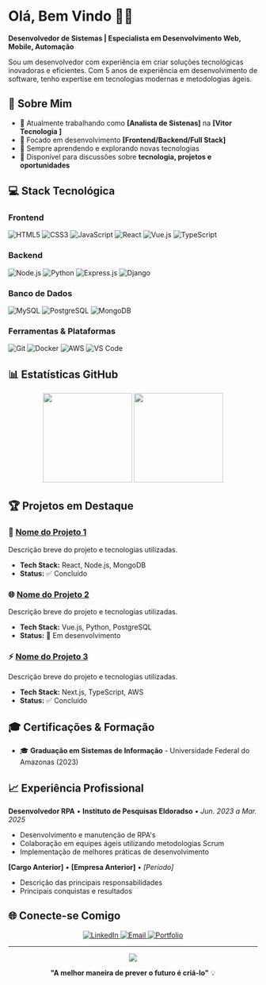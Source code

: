 
# Olá, Bem Vindo 👨‍💻

**Desenvolvedor de Sistemas | Especialista em Desenvolvimento Web, Mobile, Automação**

Sou um desenvolvedor com experiência em criar soluções tecnológicas inovadoras e eficientes. Com 5 anos de experiência em desenvolvimento de software, tenho expertise em tecnologias modernas e metodologias ágeis.

## 🚀 Sobre Mim

- 💼 Atualmente trabalhando como **[Analista de Sistenas]** na **[Vitor Tecnologia ]**
- 🎯 Focado em desenvolvimento **[Frontend/Backend/Full Stack]**
- 🌱 Sempre aprendendo e explorando novas tecnologias
- 💬 Disponível para discussões sobre **tecnologia, projetos e oportunidades**

## 💻 Stack Tecnológica

### Frontend
![HTML5](https://img.shields.io/badge/-HTML5-E34F26?style=flat-square&logo=html5&logoColor=white)
![CSS3](https://img.shields.io/badge/-CSS3-1572B6?style=flat-square&logo=css3)
![JavaScript](https://img.shields.io/badge/-JavaScript-F7DF1E?style=flat-square&logo=javascript&logoColor=black)
![React](https://img.shields.io/badge/-React-61DAFB?style=flat-square&logo=react&logoColor=black)
![Vue.js](https://img.shields.io/badge/-Vue.js-4FC08D?style=flat-square&logo=vue.js&logoColor=white)
![TypeScript](https://img.shields.io/badge/-TypeScript-3178C6?style=flat-square&logo=typescript&logoColor=white)

### Backend
![Node.js](https://img.shields.io/badge/-Node.js-339933?style=flat-square&logo=node.js&logoColor=white)
![Python](https://img.shields.io/badge/-Python-3776AB?style=flat-square&logo=python&logoColor=white)
![Express.js](https://img.shields.io/badge/-Express.js-000000?style=flat-square&logo=express&logoColor=white)
![Django](https://img.shields.io/badge/-Django-092E20?style=flat-square&logo=django&logoColor=white)

### Banco de Dados
![MySQL](https://img.shields.io/badge/-MySQL-4479A1?style=flat-square&logo=mysql&logoColor=white)
![PostgreSQL](https://img.shields.io/badge/-PostgreSQL-336791?style=flat-square&logo=postgresql&logoColor=white)
![MongoDB](https://img.shields.io/badge/-MongoDB-47A248?style=flat-square&logo=mongodb&logoColor=white)

### Ferramentas & Plataformas
![Git](https://img.shields.io/badge/-Git-F05032?style=flat-square&logo=git&logoColor=white)
![Docker](https://img.shields.io/badge/-Docker-2496ED?style=flat-square&logo=docker&logoColor=white)
![AWS](https://img.shields.io/badge/-AWS-232F3E?style=flat-square&logo=amazon-aws&logoColor=white)
![VS Code](https://img.shields.io/badge/-VS%20Code-007ACC?style=flat-square&logo=visual-studio-code&logoColor=white)

## 📊 Estatísticas GitHub

<div align="center">
  <img height="180em" src="https://github-readme-stats.vercel.app/api?username=paulovitor21&show_icons=true&theme=tokyonight&include_all_commits=true&count_private=true"/>
  <img height="180em" src="https://github-readme-stats.vercel.app/api/top-langs/?username=paulovitor21&layout=compact&langs_count=7&theme=tokyonight"/>
</div>

## 🏆 Projetos em Destaque

### 📱 [Nome do Projeto 1](https://github.com/seuusuario/projeto1)
Descrição breve do projeto e tecnologias utilizadas.
- **Tech Stack:** React, Node.js, MongoDB
- **Status:** ✅ Concluído

### 🌐 [Nome do Projeto 2](https://github.com/seuusuario/projeto2)
Descrição breve do projeto e tecnologias utilizadas.
- **Tech Stack:** Vue.js, Python, PostgreSQL
- **Status:** 🚧 Em desenvolvimento

### ⚡ [Nome do Projeto 3](https://github.com/seuusuario/projeto3)
Descrição breve do projeto e tecnologias utilizadas.
- **Tech Stack:** Next.js, TypeScript, AWS
- **Status:** ✅ Concluído

## 🎓 Certificações & Formação

- 🎓 **Graduação em Sistemas de Informação** - Universidade Federal do Amazonas (2023)


## 📈 Experiência Profissional

**Desenvolvedor RPA** • **Instituto de Pesquisas Eldoradso** • *Jun. 2023 a Mar. 2025*
- Desenvolvimento e manutenção de RPA's
- Colaboração em equipes ágeis utilizando metodologias Scrum
- Implementação de melhores práticas de desenvolvimento

**[Cargo Anterior]** • **[Empresa Anterior]** • *[Período]*
- Descrição das principais responsabilidades
- Principais conquistas e resultados

## 🌐 Conecte-se Comigo

<div align="center">
  <a href="https://linkedin.com/in/[paulovitor21]">
    <img src="https://img.shields.io/badge/-LinkedIn-0077B5?style=for-the-badge&logo=linkedin&logoColor=white" alt="LinkedIn"/>
  </a>
  <a href="mailto:[SEU_EMAIL]">
    <img src="https://img.shields.io/badge/-Email-D14836?style=for-the-badge&logo=gmail&logoColor=white" alt="Email"/>
  </a>
  <a href="https://[paulovitor21.github.io/meu-portfolio/]">
    <img src="https://img.shields.io/badge/-Portfolio-000000?style=for-the-badge&logo=vercel&logoColor=white" alt="Portfolio"/>
  </a>
  
</div>

---

<div align="center">
  <img src="https://komarev.com/ghpvc/?username=paulovitor21&color=blueviolet&style=flat-square&label=Visualizações+do+Perfil"/>
</div>

<div align="center">
  
  **"A melhor maneira de prever o futuro é criá-lo"** 💡
  
</div>
